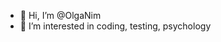 - 👋 Hi, I’m @OlgaNim
- 👀 I’m interested in coding, testing, psychology

<!---
OlgaNim/OlgaNim is a ✨ special ✨ repository because its `README.md` (this file) appears on your GitHub profile.
You can click the Preview link to take a look at your changes.
--->
